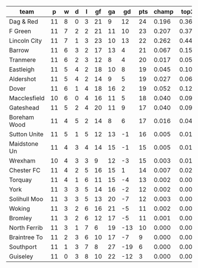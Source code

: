 |     team     | p  | w | d | l | gf | ga | gd  | pts | champ | top2  | top3  | top4  |  5-7  | bot4  | bot3  | bot2  |
|--------------|----|---|---|---|----|----|-----|-----|-------|-------|-------|-------|-------|-------|-------|-------|
| Dag & Red    | 11 | 8 | 0 | 3 | 21 |  9 |  12 |  24 | 0.196 | 0.361 | 0.489 | 0.595 | 0.206 | 0.001 | 0.001 | 0.000|
| F Green      | 11 | 7 | 2 | 2 | 21 | 11 |  10 |  23 | 0.207 | 0.371 | 0.500 | 0.604 | 0.203 | 0.001 | 0.001 | 0.000|
| Lincoln City | 11 | 7 | 1 | 3 | 23 | 10 |  13 |  22 | 0.262 | 0.441 | 0.573 | 0.675 | 0.177 | 0.001 | 0.001 | 0.000|
| Barrow       | 11 | 6 | 3 | 2 | 17 | 13 |   4 |  21 | 0.067 | 0.155 | 0.248 | 0.333 | 0.242 | 0.009 | 0.004 | 0.001|
| Tranmere     | 11 | 6 | 2 | 3 | 12 |  8 |   4 |  20 | 0.017 | 0.051 | 0.087 | 0.136 | 0.170 | 0.040 | 0.021 | 0.010|
| Eastleigh    | 11 | 5 | 4 | 2 | 18 | 10 |   8 |  19 | 0.045 | 0.108 | 0.181 | 0.258 | 0.216 | 0.017 | 0.010 | 0.004|
| Aldershot    | 11 | 5 | 4 | 2 | 14 |  9 |   5 |  19 | 0.027 | 0.067 | 0.120 | 0.176 | 0.197 | 0.028 | 0.016 | 0.006|
| Dover        | 11 | 6 | 1 | 4 | 18 | 16 |   2 |  19 | 0.052 | 0.122 | 0.201 | 0.285 | 0.232 | 0.011 | 0.006 | 0.002|
| Macclesfield | 10 | 6 | 0 | 4 | 16 | 11 |   5 |  18 | 0.040 | 0.094 | 0.159 | 0.229 | 0.215 | 0.019 | 0.010 | 0.004|
| Gateshead    | 11 | 5 | 2 | 4 | 20 | 11 |   9 |  17 | 0.040 | 0.096 | 0.162 | 0.235 | 0.221 | 0.017 | 0.010 | 0.003|
| Boreham Wood | 11 | 4 | 5 | 2 | 14 |  8 |   6 |  17 | 0.016 | 0.042 | 0.079 | 0.127 | 0.167 | 0.042 | 0.023 | 0.011|
| Sutton Unite | 11 | 5 | 1 | 5 | 12 | 13 |  -1 |  16 | 0.005 | 0.015 | 0.036 | 0.059 | 0.105 | 0.097 | 0.058 | 0.028|
| Maidstone Un | 11 | 4 | 3 | 4 | 14 | 15 |  -1 |  15 | 0.005 | 0.016 | 0.033 | 0.052 | 0.097 | 0.112 | 0.067 | 0.036|
| Wrexham      | 10 | 4 | 3 | 3 |  9 | 12 |  -3 |  15 | 0.003 | 0.012 | 0.025 | 0.041 | 0.081 | 0.146 | 0.094 | 0.046|
| Chester FC   | 11 | 4 | 2 | 5 | 16 | 15 |   1 |  14 | 0.007 | 0.020 | 0.040 | 0.064 | 0.113 | 0.093 | 0.056 | 0.027|
| Torquay      | 11 | 4 | 1 | 6 | 11 | 15 |  -4 |  13 | 0.002 | 0.005 | 0.013 | 0.025 | 0.066 | 0.177 | 0.111 | 0.060|
| York         | 11 | 3 | 3 | 5 | 14 | 16 |  -2 |  12 | 0.002 | 0.006 | 0.013 | 0.024 | 0.060 | 0.191 | 0.122 | 0.068|
| Solihull Moo | 11 | 3 | 3 | 5 | 13 | 20 |  -7 |  12 | 0.003 | 0.006 | 0.014 | 0.028 | 0.070 | 0.178 | 0.116 | 0.063|
| Woking       | 11 | 3 | 2 | 6 | 16 | 21 |  -5 |  11 | 0.002 | 0.007 | 0.015 | 0.027 | 0.070 | 0.167 | 0.103 | 0.055|
| Bromley      | 11 | 3 | 2 | 6 | 12 | 17 |  -5 |  11 | 0.001 | 0.005 | 0.011 | 0.019 | 0.055 | 0.228 | 0.151 | 0.083|
| North Ferrib | 11 | 3 | 1 | 7 |  6 | 19 | -13 |  10 | 0.000 | 0.001 | 0.002 | 0.003 | 0.013 | 0.534 | 0.418 | 0.279|
| Braintree To | 11 | 2 | 3 | 6 | 10 | 17 |  -7 |   9 | 0.000 | 0.001 | 0.002 | 0.005 | 0.019 | 0.424 | 0.314 | 0.200|
| Southport    | 11 | 1 | 3 | 7 |  8 | 27 | -19 |   6 | 0.000 | 0.000 | 0.000 | 0.000 | 0.005 | 0.670 | 0.573 | 0.425|
| Guiseley     | 11 | 0 | 3 | 8 | 10 | 22 | -12 |   3 | 0.000 | 0.000 | 0.000 | 0.000 | 0.001 | 0.796 | 0.715 | 0.589|
